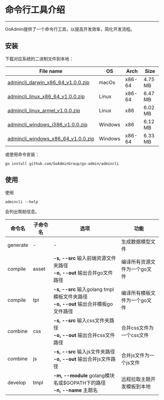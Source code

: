 # 命令行工具介绍
---

GoAdmin提供了一个命令行工具，以提高开发效率，简化开发流程。

## 安装


下载对应系统的二进制文件到本地：

|  File name   | OS  | Arch  | Size  |
|  ----  | ----  | ----  |----  |
| [admincli_darwin_x86_64_v1.0.0.zip](http://file.go-admin.cn/go_admin/cli/v1_0_0/admincli_darwin_x86_64_v1.0.0.zip)  | macOs | x86-64 | 4.75 MB
| [admincli_linux_x86_64_v1.0.0.zip](http://file.go-admin.cn/go_admin/cli/v1_0_0/admincli_linux_x86_64_v1.0.0.zip)  | Linux | x86-64   | 6.47 MB
| [admincli_linux_armel_v1.0.0.zip](http://file.go-admin.cn/go_admin/cli/v1_0_0/admincli_linux_armel_v1.0.0.zip)  | Linux | x86   | 6.02 MB
| [admincli_windows_i386_v1.0.0.zip](http://file.go-admin.cn/go_admin/cli/v1_0_0/admincli_windows_i386_v1.0.0.zip)  | Windows | x86  |6.12 MB
| [admincli_windows_x86_64_v1.0.0.zip](http://file.go-admin.cn/go_admin/cli/v1_0_0/admincli_windows_x86_64_v1.0.0.zip)  | Windows | x86-64   |6.33 MB


或使用命令安装：

```
go install github.com/GoAdminGroup/go-admin/admincli
```

## 使用

使用

```
admincli --help
```

会列出帮助信息。

|  命令名  |  子命令名   | 选项  | 功能  | 
|  ---- | ---- | ----  | ----  |
| generate  |  - | - | 生成数据模型文件
| compile  | asset| **-s, --src** 输入前端资源文件夹路径<br>**-o, --out** 输出合并go文件路径 | 编译所有资源文件为一个go文件
| compile  | tpl | **-s, --src** 输入golang tmpl模板文件夹路径<br>**-o, --out** 输出合并模板go文件路径 | 编译所有模板文件为一个go文件
| combine  | css| **-s, --src** 输入css文件夹路径<br>**-o, --out** 输出合并css文件路径 | 合并css文件为一个css文件
| combine  | js | **-s, --src** 输入js文件夹路径<br>**-o, --out** 输出合并js文件路径 | 合并js文件为一个js文件
| develop  | tmpl | **-m, --module** golang模块名或$GOPATH下的路径<br>**-n, --name** 主题名 | 远程拉取主题开发模板到本地
